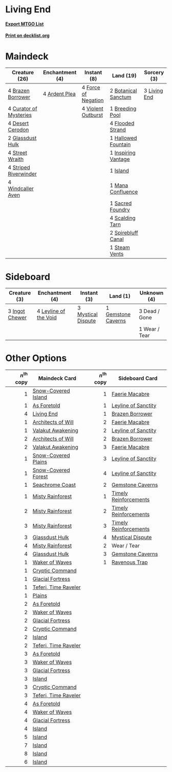 # Living End

#### [Export MTGO List](../collection/Living%20End/Living%20End.txt)
#### [Print on decklist.org](http://decklist.org/?deckmain=4%09Ardent%20Plea%0A2%09Botanical%20Sanctum%0A4%09Brazen%20Borrower%0A1%09Breeding%20Pool%0A4%09Curator%20of%20Mysteries%0A4%09Desert%20Cerodon%0A4%09Flooded%20Strand%0A4%09Force%20of%20Negation%0A2%09Glassdust%20Hulk%0A1%09Hallowed%20Fountain%0A1%09Inspiring%20Vantage%0A1%09Island%0A3%09Living%20End%0A1%09Mana%20Confluence%0A1%09Sacred%20Foundry%0A4%09Scalding%20Tarn%0A2%09Spirebluff%20Canal%0A1%09Steam%20Vents%0A4%09Street%20Wraith%0A4%09Striped%20Riverwinder%0A4%09Violent%20Outburst%0A4%09Windcaller%20Aven&deckside=3%09Dead%20/%20Gone%0A1%09Gemstone%20Caverns%0A3%09Ingot%20Chewer%0A4%09Leyline%20of%20the%20Void%0A3%09Mystical%20Dispute%0A1%09Wear%20/%20Tear)
# Maindeck

|                                          Creature (26)                                          |                                    Enchantment (4)                                     |                                         Instant (8)                                          |                                          Land (19)                                           |                                      Sorcery (3)                                      |
|-------------------------------------------------------------------------------------------------|----------------------------------------------------------------------------------------|----------------------------------------------------------------------------------------------|----------------------------------------------------------------------------------------------|---------------------------------------------------------------------------------------|
|4 [Brazen Borrower](http://gatherer.wizards.com/Pages/Card/Details.aspx?multiverseid=473001)     |4 [Ardent Plea](http://gatherer.wizards.com/Pages/Card/Details.aspx?multiverseid=185054)|4 [Force of Negation](http://gatherer.wizards.com/Pages/Card/Details.aspx?multiverseid=464001)|2 [Botanical Sanctum](http://gatherer.wizards.com/Pages/Card/Details.aspx?multiverseid=417817)|3 [Living End](http://gatherer.wizards.com/Pages/Card/Details.aspx?multiverseid=113521)|
|4 [Curator of Mysteries](http://gatherer.wizards.com/Pages/Card/Details.aspx?multiverseid=426751)|                                                                                        |4 [Violent Outburst](http://gatherer.wizards.com/Pages/Card/Details.aspx?multiverseid=185056) |1 [Breeding Pool](http://gatherer.wizards.com/Pages/Card/Details.aspx?multiverseid=97088)     |                                                                                       |
|4 [Desert Cerodon](http://gatherer.wizards.com/Pages/Card/Details.aspx?multiverseid=426830)      |                                                                                        |                                                                                              |4 [Flooded Strand](http://gatherer.wizards.com/Pages/Card/Details.aspx?multiverseid=405098)   |                                                                                       |
|2 [Glassdust Hulk](http://gatherer.wizards.com/Pages/Card/Details.aspx?multiverseid=179576)      |                                                                                        |                                                                                              |1 [Hallowed Fountain](http://gatherer.wizards.com/Pages/Card/Details.aspx?multiverseid=97071) |                                                                                       |
|4 [Street Wraith](http://gatherer.wizards.com/Pages/Card/Details.aspx?multiverseid=442097)       |                                                                                        |                                                                                              |1 [Inspiring Vantage](http://gatherer.wizards.com/Pages/Card/Details.aspx?multiverseid=417819)|                                                                                       |
|4 [Striped Riverwinder](http://gatherer.wizards.com/Pages/Card/Details.aspx?multiverseid=430737) |                                                                                        |                                                                                              |1 [Island](http://gatherer.wizards.com/Pages/Card/Details.aspx?multiverseid=439857)           |                                                                                       |
|4 [Windcaller Aven](http://gatherer.wizards.com/Pages/Card/Details.aspx?multiverseid=464026)     |                                                                                        |                                                                                              |1 [Mana Confluence](http://gatherer.wizards.com/Pages/Card/Details.aspx?multiverseid=409573)  |                                                                                       |
|                                                                                                 |                                                                                        |                                                                                              |1 [Sacred Foundry](http://gatherer.wizards.com/Pages/Card/Details.aspx?multiverseid=405106)   |                                                                                       |
|                                                                                                 |                                                                                        |                                                                                              |4 [Scalding Tarn](http://gatherer.wizards.com/Pages/Card/Details.aspx?multiverseid=405107)    |                                                                                       |
|                                                                                                 |                                                                                        |                                                                                              |2 [Spirebluff Canal](http://gatherer.wizards.com/Pages/Card/Details.aspx?multiverseid=417822) |                                                                                       |
|                                                                                                 |                                                                                        |                                                                                              |1 [Steam Vents](http://gatherer.wizards.com/Pages/Card/Details.aspx?multiverseid=405109)      |                                                                                       |


# Sideboard

|                                      Creature (3)                                       |                                        Enchantment (4)                                         |                                         Instant (3)                                         |                                          Land (1)                                           | Unknown (4) |
|-----------------------------------------------------------------------------------------|------------------------------------------------------------------------------------------------|---------------------------------------------------------------------------------------------|---------------------------------------------------------------------------------------------|-------------|
|3 [Ingot Chewer](http://gatherer.wizards.com/Pages/Card/Details.aspx?multiverseid=389558)|4 [Leyline of the Void](http://gatherer.wizards.com/Pages/Card/Details.aspx?multiverseid=107682)|3 [Mystical Dispute](http://gatherer.wizards.com/Pages/Card/Details.aspx?multiverseid=473020)|1 [Gemstone Caverns](http://gatherer.wizards.com/Pages/Card/Details.aspx?multiverseid=122094)|3 Dead / Gone|
|                                                                                         |                                                                                                |                                                                                             |                                                                                             |1 Wear / Tear|


# Other Options

|*n*<sup>th</sup> copy|                                         Maindeck Card                                         |*n*<sup>th</sup> copy|                                         Sideboard Card                                         |
|--------------------:|-----------------------------------------------------------------------------------------------|--------------------:|------------------------------------------------------------------------------------------------|
|                    1|[Snow-Covered Island](http://gatherer.wizards.com/Pages/Card/Details.aspx?multiverseid=121130) |                    1|[Faerie Macabre](http://gatherer.wizards.com/Pages/Card/Details.aspx?multiverseid=201822)       |
|                    1|[As Foretold](http://gatherer.wizards.com/Pages/Card/Details.aspx?multiverseid=426744)         |                    1|[Leyline of Sanctity](http://gatherer.wizards.com/Pages/Card/Details.aspx?multiverseid=204993)  |
|                    4|[Living End](http://gatherer.wizards.com/Pages/Card/Details.aspx?multiverseid=113521)          |                    1|[Brazen Borrower](http://gatherer.wizards.com/Pages/Card/Details.aspx?multiverseid=473001)      |
|                    1|[Architects of Will](http://gatherer.wizards.com/Pages/Card/Details.aspx?multiverseid=179597)  |                    2|[Faerie Macabre](http://gatherer.wizards.com/Pages/Card/Details.aspx?multiverseid=201822)       |
|                    1|[Valakut Awakening](http://gatherer.wizards.com/Pages/Card/Details.aspx?multiverseid=491818)   |                    2|[Leyline of Sanctity](http://gatherer.wizards.com/Pages/Card/Details.aspx?multiverseid=204993)  |
|                    2|[Architects of Will](http://gatherer.wizards.com/Pages/Card/Details.aspx?multiverseid=179597)  |                    2|[Brazen Borrower](http://gatherer.wizards.com/Pages/Card/Details.aspx?multiverseid=473001)      |
|                    2|[Valakut Awakening](http://gatherer.wizards.com/Pages/Card/Details.aspx?multiverseid=491818)   |                    3|[Faerie Macabre](http://gatherer.wizards.com/Pages/Card/Details.aspx?multiverseid=201822)       |
|                    1|[Snow-Covered Plains](http://gatherer.wizards.com/Pages/Card/Details.aspx?multiverseid=121267) |                    3|[Leyline of Sanctity](http://gatherer.wizards.com/Pages/Card/Details.aspx?multiverseid=204993)  |
|                    1|[Snow-Covered Forest](http://gatherer.wizards.com/Pages/Card/Details.aspx?multiverseid=121192) |                    4|[Leyline of Sanctity](http://gatherer.wizards.com/Pages/Card/Details.aspx?multiverseid=204993)  |
|                    1|[Seachrome Coast](http://gatherer.wizards.com/Pages/Card/Details.aspx?multiverseid=209399)     |                    2|[Gemstone Caverns](http://gatherer.wizards.com/Pages/Card/Details.aspx?multiverseid=122094)     |
|                    1|[Misty Rainforest](http://gatherer.wizards.com/Pages/Card/Details.aspx?multiverseid=405102)    |                    1|[Timely Reinforcements](http://gatherer.wizards.com/Pages/Card/Details.aspx?multiverseid=220074)|
|                    2|[Misty Rainforest](http://gatherer.wizards.com/Pages/Card/Details.aspx?multiverseid=405102)    |                    2|[Timely Reinforcements](http://gatherer.wizards.com/Pages/Card/Details.aspx?multiverseid=220074)|
|                    3|[Misty Rainforest](http://gatherer.wizards.com/Pages/Card/Details.aspx?multiverseid=405102)    |                    3|[Timely Reinforcements](http://gatherer.wizards.com/Pages/Card/Details.aspx?multiverseid=220074)|
|                    3|[Glassdust Hulk](http://gatherer.wizards.com/Pages/Card/Details.aspx?multiverseid=179576)      |                    4|[Mystical Dispute](http://gatherer.wizards.com/Pages/Card/Details.aspx?multiverseid=473020)     |
|                    4|[Misty Rainforest](http://gatherer.wizards.com/Pages/Card/Details.aspx?multiverseid=405102)    |                    2|Wear / Tear                                                                                     |
|                    4|[Glassdust Hulk](http://gatherer.wizards.com/Pages/Card/Details.aspx?multiverseid=179576)      |                    3|[Gemstone Caverns](http://gatherer.wizards.com/Pages/Card/Details.aspx?multiverseid=122094)     |
|                    1|[Waker of Waves](http://gatherer.wizards.com/Pages/Card/Details.aspx?multiverseid=485407)      |                    1|[Ravenous Trap](http://gatherer.wizards.com/Pages/Card/Details.aspx?multiverseid=197537)        |
|                    1|[Cryptic Command](http://gatherer.wizards.com/Pages/Card/Details.aspx?multiverseid=438614)     |                     |                                                                                                |
|                    1|[Glacial Fortress](http://gatherer.wizards.com/Pages/Card/Details.aspx?multiverseid=190562)    |                     |                                                                                                |
|                    1|[Teferi, Time Raveler](http://gatherer.wizards.com/Pages/Card/Details.aspx?multiverseid=461148)|                     |                                                                                                |
|                    1|[Plains](http://gatherer.wizards.com/Pages/Card/Details.aspx?multiverseid=439856)              |                     |                                                                                                |
|                    2|[As Foretold](http://gatherer.wizards.com/Pages/Card/Details.aspx?multiverseid=426744)         |                     |                                                                                                |
|                    2|[Waker of Waves](http://gatherer.wizards.com/Pages/Card/Details.aspx?multiverseid=485407)      |                     |                                                                                                |
|                    2|[Glacial Fortress](http://gatherer.wizards.com/Pages/Card/Details.aspx?multiverseid=190562)    |                     |                                                                                                |
|                    2|[Cryptic Command](http://gatherer.wizards.com/Pages/Card/Details.aspx?multiverseid=438614)     |                     |                                                                                                |
|                    2|[Island](http://gatherer.wizards.com/Pages/Card/Details.aspx?multiverseid=439857)              |                     |                                                                                                |
|                    2|[Teferi, Time Raveler](http://gatherer.wizards.com/Pages/Card/Details.aspx?multiverseid=461148)|                     |                                                                                                |
|                    3|[As Foretold](http://gatherer.wizards.com/Pages/Card/Details.aspx?multiverseid=426744)         |                     |                                                                                                |
|                    3|[Waker of Waves](http://gatherer.wizards.com/Pages/Card/Details.aspx?multiverseid=485407)      |                     |                                                                                                |
|                    3|[Glacial Fortress](http://gatherer.wizards.com/Pages/Card/Details.aspx?multiverseid=190562)    |                     |                                                                                                |
|                    3|[Island](http://gatherer.wizards.com/Pages/Card/Details.aspx?multiverseid=439857)              |                     |                                                                                                |
|                    3|[Cryptic Command](http://gatherer.wizards.com/Pages/Card/Details.aspx?multiverseid=438614)     |                     |                                                                                                |
|                    3|[Teferi, Time Raveler](http://gatherer.wizards.com/Pages/Card/Details.aspx?multiverseid=461148)|                     |                                                                                                |
|                    4|[As Foretold](http://gatherer.wizards.com/Pages/Card/Details.aspx?multiverseid=426744)         |                     |                                                                                                |
|                    4|[Waker of Waves](http://gatherer.wizards.com/Pages/Card/Details.aspx?multiverseid=485407)      |                     |                                                                                                |
|                    4|[Glacial Fortress](http://gatherer.wizards.com/Pages/Card/Details.aspx?multiverseid=190562)    |                     |                                                                                                |
|                    4|[Island](http://gatherer.wizards.com/Pages/Card/Details.aspx?multiverseid=439857)              |                     |                                                                                                |
|                    5|[Island](http://gatherer.wizards.com/Pages/Card/Details.aspx?multiverseid=439857)              |                     |                                                                                                |
|                    7|[Island](http://gatherer.wizards.com/Pages/Card/Details.aspx?multiverseid=439857)              |                     |                                                                                                |
|                    8|[Island](http://gatherer.wizards.com/Pages/Card/Details.aspx?multiverseid=439857)              |                     |                                                                                                |
|                    6|[Island](http://gatherer.wizards.com/Pages/Card/Details.aspx?multiverseid=439857)              |                     |                                                                                                |

